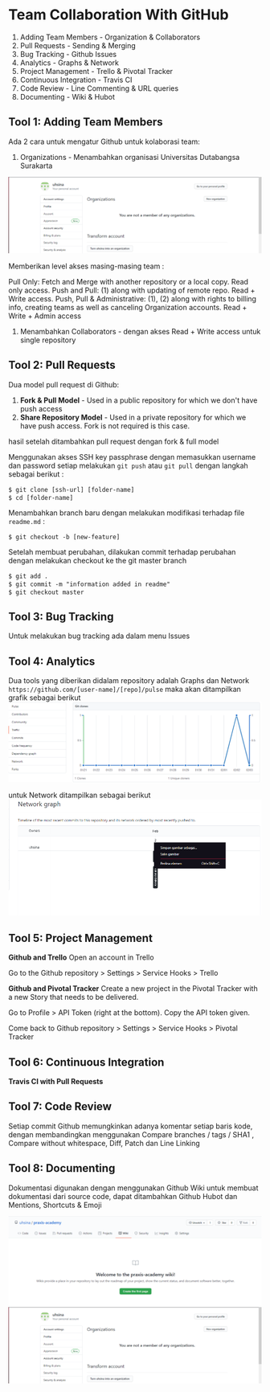 # Team Collaboration With GitHub

1. Adding Team Members - Organization & Collaborators
2. Pull Requests - Sending & Merging
3. Bug Tracking - Github Issues
4. Analytics - Graphs & Network
5. Project Management - Trello & Pivotal Tracker
6. Continuous Integration - Travis CI
7. Code Review - Line Commenting & URL queries
8. Documenting - Wiki & Hubot

## Tool 1: Adding Team Members

Ada 2 cara untuk mengatur Github untuk kolaborasi team:

1. Organizations - Menambahkan organisasi Universitas Dutabangsa Surakarta

![alt text](../Images/1.png)

Memberikan level akses masing-masing team :

Pull Only: Fetch and Merge with another repository or a local copy. Read only access.
Push and Pull: (1) along with updating of remote repo. Read + Write access.
Push, Pull & Administrative: (1), (2) along with rights to billing info, creating teams as well as canceling Organization accounts. Read + Write + Admin access

1. Menambahkan Collaborators - dengan akses Read + Write access untuk single repository

## Tool 2: Pull Requests

Dua model pull request di Github:

1. **Fork & Pull Model** - Used in a public repository for which we don't have push access
2. **Share Repository Model** - Used in a private repository for which we have push access. Fork is not required is this case.

hasil setelah ditambahkan pull request dengan fork & full model

Menggunakan akses SSH key passphrase dengan memasukkan username dan password setiap melakukan `git push` atau `git pull` dengan langkah sebagai berikut :

```
$ git clone [ssh-url] [folder-name]
$ cd [folder-name]
```

Menambahkan branch baru dengan melakukan modifikasi terhadap file `readme.md` :

```
$ git checkout -b [new-feature]
```

Setelah membuat perubahan, dilakukan commit terhadap perubahan dengan melakukan checkout ke the git master branch

```
$ git add .
$ git commit -m "information added in readme"
$ git checkout master
```

## Tool 3: Bug Tracking

Untuk melakukan bug tracking ada dalam menu Issues

## Tool 4: Analytics

Dua tools yang diberikan didalam repository adalah Graphs dan Network
`https://github.com/[user-name]/[repo]/pulse`
maka akan ditampilkan grafik sebagai berikut
![alt text](../Images/3.png)

untuk Network ditampilkan sebagai berikut
![alt text](../Images/4.png)

## Tool 5: Project Management

**Github and Trello**
Open an account in Trello

Go to the Github repository > Settings > Service Hooks > Trello

**Github and Pivotal Tracker**
Create a new project in the Pivotal Tracker with a new Story that needs to be delivered.

Go to Profile > API Token (right at the bottom). Copy the API token given.

Come back to Github repository > Settings > Service Hooks > Pivotal Tracker

## Tool 6: Continuous Integration

**Travis CI with Pull Requests**

## Tool 7: Code Review

Setiap commit Github memungkinkan adanya komentar setiap baris kode, dengan membandingkan menggunakan Compare branches / tags / SHA1 , Compare without whitespace, Diff, Patch dan Line Linking

## Tool 8: Documenting

Dokumentasi digunakan dengan menggunakan Github Wiki untuk membuat dokumentasi dari source code, dapat ditambahkan Github Hubot dan Mentions, Shortcuts & Emoji

![alt text](../Images/2.png)
![alt text](../Images/1.png)


